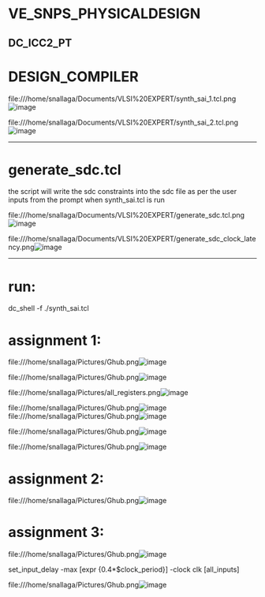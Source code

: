 # VE_SNPS_PHYSICALDESIGN
DC_ICC2_PT
---------------------------------------------------------------------------------------------------------------------------------------------------------------------------------------
# DESIGN_COMPILER
file:///home/snallaga/Documents/VLSI%20EXPERT/synth_sai_1.tcl.png![image](https://github.com/snallaga9/VE_SNPS_PHYSICALDESIGN/assets/110479456/2dc860cf-0def-4c0f-8611-fc9cad2a264f)

file:///home/snallaga/Documents/VLSI%20EXPERT/synth_sai_2.tcl.png![image](https://github.com/snallaga9/VE_SNPS_PHYSICALDESIGN/assets/110479456/0cf96717-a524-49c7-a6bd-9ae70f2f6f81)

---------------------------------------------------------------------------------------------------------------------------------------------------------------------------------------
# generate_sdc.tcl

the script will write the sdc constraints into the sdc file as per the user inputs from the prompt when synth_sai.tcl is run

file:///home/snallaga/Documents/VLSI%20EXPERT/generate_sdc.tcl.png![image](https://github.com/snallaga9/VE_SNPS_PHYSICALDESIGN/assets/110479456/b1829f2c-dda9-41c0-b7ca-7a3d2995c526)

file:///home/snallaga/Documents/VLSI%20EXPERT/generate_sdc_clock_latency.png![image](https://github.com/snallaga9/VE_SNPS_PHYSICALDESIGN/assets/110479456/122ac3fc-8469-4558-ade3-142e097ec166)


---------------------------------------------------------------------------------------------------------------------------------------------------------------------------------------

# run:
dc_shell -f ./synth_sai.tcl

# assignment 1:
file:///home/snallaga/Pictures/Ghub.png![image](https://github.com/snallaga9/VE_SNPS_PHYSICALDESIGN/assets/110479456/3d2be0be-57a6-40eb-94f4-522612425780)

file:///home/snallaga/Pictures/Ghub.png![image](https://github.com/snallaga9/VE_SNPS_PHYSICALDESIGN/assets/110479456/1184a7c3-1583-408c-82e5-8360c8528014)

file:///home/snallaga/Pictures/all_registers.png![image](https://github.com/snallaga9/VE_SNPS_PHYSICALDESIGN/assets/110479456/146fb97b-df3a-41ac-9740-c685447a13fa)

file:///home/snallaga/Pictures/Ghub.png![image](https://github.com/snallaga9/VE_SNPS_PHYSICALDESIGN/assets/110479456/3a9ac2f8-062f-45e9-83d5-5e16a16f5e86)
file:///home/snallaga/Pictures/Ghub.png![image](https://github.com/snallaga9/VE_SNPS_PHYSICALDESIGN/assets/110479456/564acbea-9840-44db-bc4f-5ed2361722fa)

file:///home/snallaga/Pictures/Ghub.png![image](https://github.com/snallaga9/VE_SNPS_PHYSICALDESIGN/assets/110479456/e2f2ad80-6c3b-4d51-aabc-288e526729af)

file:///home/snallaga/Pictures/Ghub.png![image](https://github.com/snallaga9/VE_SNPS_PHYSICALDESIGN/assets/110479456/166935a3-b50c-4121-a3db-266a4265236e)



# assignment 2:
file:///home/snallaga/Pictures/Ghub.png![image](https://github.com/snallaga9/VE_SNPS_PHYSICALDESIGN/assets/110479456/39d9e862-ea67-42d5-b47d-53ecb948d13a)




# assignment 3:
file:///home/snallaga/Pictures/Ghub.png![image](https://github.com/snallaga9/VE_SNPS_PHYSICALDESIGN/assets/110479456/590483ab-4ec3-4663-a0f5-8f247e71d76b)

set_input_delay -max [expr {0.4*$clock_period}] -clock clk [all_inputs] 

file:///home/snallaga/Pictures/Ghub.png![image](https://github.com/snallaga9/VE_SNPS_PHYSICALDESIGN/assets/110479456/3ddb18a6-50a5-4c0e-b3ed-6f78dfe7e7d5)


























